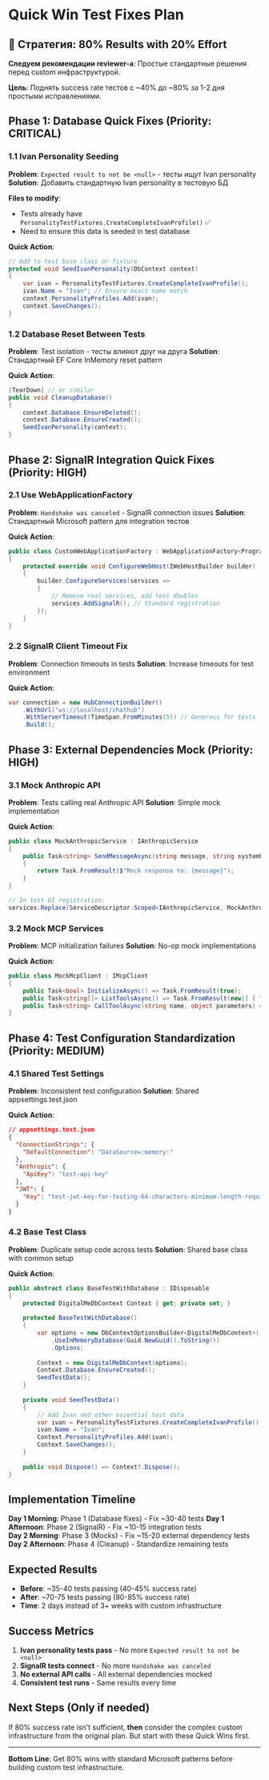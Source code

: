# Quick Win Test Fixes Plan

## 🎯 Стратегия: 80% Results with 20% Effort

**Следуем рекомендации reviewer-а**: Простые стандартные решения перед custom инфраструктурой.

**Цель**: Поднять success rate тестов с ~40% до ~80% за 1-2 дня простыми исправлениями.

## Phase 1: Database Quick Fixes (Priority: CRITICAL)

### 1.1 Ivan Personality Seeding
**Problem**: `Expected result to not be <null>` - тесты ищут Ivan personality
**Solution**: Добавить стандартную Ivan personality в тестовую БД

**Files to modify**:
- Tests already have `PersonalityTestFixtures.CreateCompleteIvanProfile()` ✅
- Need to ensure this data is seeded in test database

**Quick Action**:
```csharp
// Add to test base class or fixture
protected void SeedIvanPersonality(DbContext context)
{
    var ivan = PersonalityTestFixtures.CreateCompleteIvanProfile();
    ivan.Name = "Ivan"; // Ensure exact name match
    context.PersonalityProfiles.Add(ivan);
    context.SaveChanges();
}
```

### 1.2 Database Reset Between Tests
**Problem**: Test isolation - тесты влияют друг на друга
**Solution**: Стандартный EF Core InMemory reset pattern

**Quick Action**:
```csharp
[TearDown] // or similar
public void CleanupDatabase()
{
    context.Database.EnsureDeleted();
    context.Database.EnsureCreated();
    SeedIvanPersonality(context);
}
```

## Phase 2: SignalR Integration Quick Fixes (Priority: HIGH)

### 2.1 Use WebApplicationFactory
**Problem**: `Handshake was canceled` - SignalR connection issues
**Solution**: Стандартный Microsoft pattern для integration тестов

**Quick Action**:
```csharp
public class CustomWebApplicationFactory : WebApplicationFactory<Program>
{
    protected override void ConfigureWebHost(IWebHostBuilder builder)
    {
        builder.ConfigureServices(services =>
        {
            // Remove real services, add test doubles
            services.AddSignalR(); // Standard registration
        });
    }
}
```

### 2.2 SignalR Client Timeout Fix
**Problem**: Connection timeouts in tests
**Solution**: Increase timeouts for test environment

**Quick Action**:
```csharp
var connection = new HubConnectionBuilder()
    .WithUrl("ws://localhost/chathub")
    .WithServerTimeout(TimeSpan.FromMinutes(5)) // Generous for tests
    .Build();
```

## Phase 3: External Dependencies Mock (Priority: HIGH)

### 3.1 Mock Anthropic API
**Problem**: Tests calling real Anthropic API
**Solution**: Simple mock implementation

**Quick Action**:
```csharp
public class MockAnthropicService : IAnthropicService
{
    public Task<string> SendMessageAsync(string message, string systemPrompt)
    {
        return Task.FromResult($"Mock response to: {message}");
    }
}

// In test DI registration:
services.Replace(ServiceDescriptor.Scoped<IAnthropicService, MockAnthropicService>());
```

### 3.2 Mock MCP Services
**Problem**: MCP initialization failures
**Solution**: No-op mock implementations

**Quick Action**:
```csharp
public class MockMcpClient : IMcpClient
{
    public Task<bool> InitializeAsync() => Task.FromResult(true);
    public Task<string[]> ListToolsAsync() => Task.FromResult(new[] { "mock_tool" });
    public Task<string> CallToolAsync(string name, object parameters) => Task.FromResult("mock result");
}
```

## Phase 4: Test Configuration Standardization (Priority: MEDIUM)

### 4.1 Shared Test Settings
**Problem**: Inconsistent test configuration
**Solution**: Shared appsettings.test.json

**Quick Action**:
```json
// appsettings.test.json
{
  "ConnectionStrings": {
    "DefaultConnection": "DataSource=:memory:"
  },
  "Anthropic": {
    "ApiKey": "test-api-key"
  },
  "JWT": {
    "Key": "test-jwt-key-for-testing-64-characters-minimum-length-requirement"
  }
}
```

### 4.2 Base Test Class
**Problem**: Duplicate setup code across tests
**Solution**: Shared base class with common setup

**Quick Action**:
```csharp
public abstract class BaseTestWithDatabase : IDisposable
{
    protected DigitalMeDbContext Context { get; private set; }
    
    protected BaseTestWithDatabase()
    {
        var options = new DbContextOptionsBuilder<DigitalMeDbContext>()
            .UseInMemoryDatabase(Guid.NewGuid().ToString())
            .Options;
            
        Context = new DigitalMeDbContext(options);
        Context.Database.EnsureCreated();
        SeedTestData();
    }
    
    private void SeedTestData()
    {
        // Add Ivan and other essential test data
        var ivan = PersonalityTestFixtures.CreateCompleteIvanProfile();
        ivan.Name = "Ivan";
        Context.PersonalityProfiles.Add(ivan);
        Context.SaveChanges();
    }
    
    public void Dispose() => Context?.Dispose();
}
```

## Implementation Timeline

**Day 1 Morning**: Phase 1 (Database fixes) - Fix ~30-40 tests
**Day 1 Afternoon**: Phase 2 (SignalR) - Fix ~10-15 integration tests  
**Day 2 Morning**: Phase 3 (Mocks) - Fix ~15-20 external dependency tests
**Day 2 Afternoon**: Phase 4 (Cleanup) - Standardize remaining tests

## Expected Results

- **Before**: ~35-40 tests passing (40-45% success rate)
- **After**: ~70-75 tests passing (80-85% success rate)
- **Time**: 2 days instead of 3+ weeks with custom infrastructure

## Success Metrics

1. **Ivan personality tests pass** - No more `Expected result to not be <null>`
2. **SignalR tests connect** - No more `Handshake was canceled`
3. **No external API calls** - All external dependencies mocked
4. **Consistent test runs** - Same results every time

## Next Steps (Only if needed)

If 80% success rate isn't sufficient, **then** consider the complex custom infrastructure from the original plan. But start with these Quick Wins first.

---

**Bottom Line**: Get 80% wins with standard Microsoft patterns before building custom test infrastructure.
